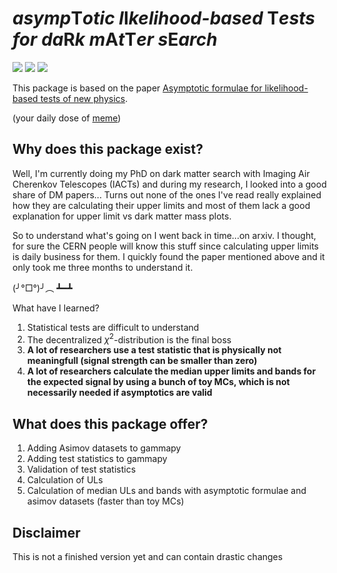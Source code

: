 # *asymp*T*otic* *l*I*kelihood-based* T*ests* *for* *da*R*k* *m*A*t*T*er* *s*E*arch*
<img src="https://anaconda.org/conda-forge/titrate/badges/version.svg"> <img src="https://anaconda.org/conda-forge/titrate/badges/platforms.svg"> <img src="https://badge.fury.io/py/titrate.svg">

This package is based on the paper [Asymptotic formulae for likelihood-based tests of new physics](https://arxiv.org/abs/1007.1727).

(your daily dose of [meme](https://i.imgflip.com/7v739g.jpg))

## Why does this package exist?

Well, I'm currently doing my PhD on dark matter search with Imaging Air Cherenkov Telescopes (IACTs) and during my research, I looked into a good share of DM papers...
Turns out none of the ones I've read really explained how they are calculating their upper limits and most of them lack a good explanation for upper limit vs dark matter mass plots.

So to understand what's going on I went back in time...on arxiv. I thought, for sure the CERN people will know this stuff since calculating upper limits is daily business for them.
I quickly found the paper mentioned above and it only took me three months to understand it.

(╯°□°)╯︵ ┻━┻

What have I learned? 
1. Statistical tests are difficult to understand
2. The decentralized $\chi^2$-distribution is the final boss
3. **A lot of researchers use a test statistic that is physically not meaningfull (signal strength can be smaller than zero)**
4. **A lot of researchers calculate the median upper limits and bands for the expected signal by using a bunch of toy MCs, which is not necessarily needed if asymptotics are valid**

## What does this package offer?

1. Adding Asimov datasets to gammapy
2. Adding test statistics to gammapy
3. Validation of test statistics
4. Calculation of ULs
5. Calculation of median ULs and bands with asymptotic formulae and asimov datasets (faster than toy MCs)

## Disclaimer
This is not a finished version yet and can contain drastic changes
